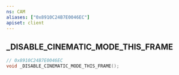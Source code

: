 ```yaml
---
ns: CAM
aliases: ["0x8910C24B7E0046EC"]
apiset: client
---
```

## _DISABLE_CINEMATIC_MODE_THIS_FRAME

```c
// 0x8910C24B7E0046EC
void _DISABLE_CINEMATIC_MODE_THIS_FRAME();
```





